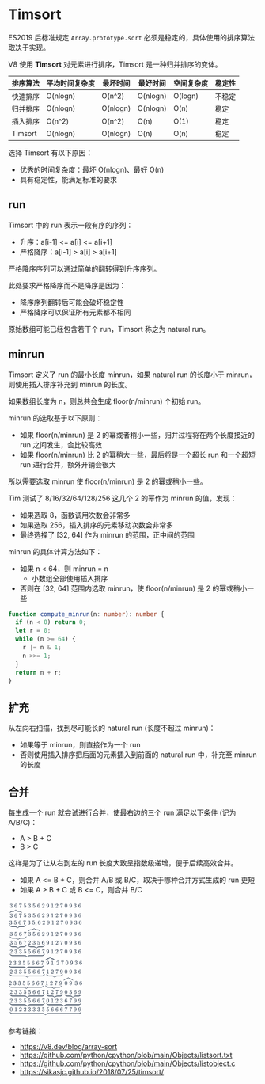 # Timsort

ES2019 后标准规定 `Array.prototype.sort` 必须是稳定的，具体使用的排序算法取决于实现。

V8 使用 **Timsort** 对元素进行排序，Timsort 是一种归并排序的变体。

| 排序算法 | 平均时间复杂度 | 最坏时间 | 最好时间 | 空间复杂度 | 稳定性 |
| -------- | -------------- | -------- | -------- | ---------- | ------ |
| 快速排序 | O(nlogn)       | O(n^2)   | O(nlogn) | O(logn)    | 不稳定 |
| 归并排序 | O(nlogn)       | O(nlogn) | O(nlogn) | O(n)       | 稳定   |
| 插入排序 | O(n^2)         | O(n^2)   | O(n)     | O(1)       | 稳定   |
| Timsort  | O(nlogn)       | O(nlogn) | O(n)     | O(n)       | 稳定   |

选择 Timsort 有以下原因：

- 优秀的时间复杂度：最坏 O(nlogn)、最好 O(n)
- 具有稳定性，能满足标准的要求

## run

Timsort 中的 run 表示一段有序的序列：

- 升序：a[i-1] <= a[i] <= a[i+1]
- 严格降序：a[i-1] > a[i] > a[i+1]

严格降序序列可以通过简单的翻转得到升序序列。

此处要求严格降序而不是降序是因为：

- 降序序列翻转后可能会破坏稳定性
- 严格降序可以保证所有元素都不相同

原始数组可能已经包含若干个 run，Timsort 称之为 natural run。

## minrun

Timsort 定义了 run 的最小长度 minrun，如果 natural run 的长度小于 minrun，则使用插入排序补充到 minrun 的长度。

如果数组长度为 n，则总共会生成 floor(n/minrun) 个初始 run。

minrun 的选取基于以下原则：

- 如果 floor(n/minrun) 是 2 的幂或者稍小一些，归并过程将在两个长度接近的 run 之间发生，会比较高效
- 如果 floor(n/minrun) 比 2 的幂稍大一些，最后将是一个超长 run 和一个超短 run 进行合并，额外开销会很大

所以需要选取 minrun 使 floor(n/minrun) 是 2 的幂或稍小一些。

Tim 测试了 8/16/32/64/128/256 这几个 2 的幂作为 minrun 的值，发现：

- 如果选取 8，函数调用次数会非常多
- 如果选取 256，插入排序的元素移动次数会非常多
- 最终选择了 [32, 64] 作为 minrun 的范围，正中间的范围

minrun 的具体计算方法如下：

- 如果 n < 64，则 minrun = n
  - 小数组全部使用插入排序
- 否则在 [32, 64] 范围内选取 minrun，使 floor(n/minrun) 是 2 的幂或稍小一些

```ts
function compute_minrun(n: number): number {
  if (n < 0) return 0;
  let r = 0;
  while (n >= 64) {
    r |= n & 1;
    n >>= 1;
  }
  return n + r;
}
```

## 扩充

从左向右扫描，找到尽可能长的 natural run (长度不超过 minrun)：

- 如果等于 minrun，则直接作为一个 run
- 否则使用插入排序把后面的元素插入到前面的 natural run 中，补充至 minrun 的长度

## 合并

每生成一个 run 就尝试进行合并，使最右边的三个 run 满足以下条件 (记为 A/B/C)：

- A > B + C
- B > C

这样是为了让从右到左的 run 长度大致呈指数级递增，便于后续高效合并。

- 如果 A <= B + C，则合并 A/B 或 B/C，取决于哪种合并方式生成的 run 更短
- 如果 A > B + C 或 B <= C，则合并 B/C

<img src="./assets/timsort-merge.png" width="30%" />

参考链接：

- https://v8.dev/blog/array-sort
- https://github.com/python/cpython/blob/main/Objects/listsort.txt
- https://github.com/python/cpython/blob/main/Objects/listobject.c
- https://sikasjc.github.io/2018/07/25/timsort/
